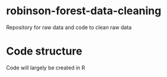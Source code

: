 # robinson-forest-data-cleaning
Repository for raw data and code to clean raw data 

# Code structure
Code will largely be created in R 
